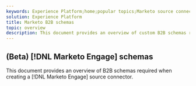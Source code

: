 ```yaml
---
keywords: Experience Platform;home;popular topics;Marketo source connector;Marketo connector;Marketo source;Marketo
solution: Experience Platform
title: Marketo B2B schemas
topic: overview
description: This document provides an overview of custom B2B schemas required when creating a Marketo Engage source connector.
---
```


## (Beta) [!DNL Marketo Engage] schemas

This document provides an overview of B2B schemas required when creating a [!DNL Marketo Engage] source connector.

